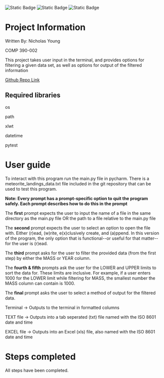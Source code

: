 ![Static Badge](https://img.shields.io/badge/project-Finished-green)
![Static Badge](https://img.shields.io/badge/units-Tested-green)
![Static Badge](https://img.shields.io/badge/hotel?-Trivago-green)

# Project Information

Written By: Nicholas Young

COMP 390-002

This project takes user input in the terminal, and provides options for filtering a given data set, as well as options for output of the filtered information

[Github Repo Link](https://github.com/AmbivalentLeather/COMP390_Individual_Project1_2)

## Required libraries
os

path

xlwt

datetime

pytest

# User guide

To interact with this program run the main.py file in pycharm. There is a meteorite_landings_data.txt file included in the git repository that can be used to test this program.

__Note: Every prompt has a prompt-specific option to quit the program safely. Each prompt describes how to do this in the prompt__

The __first__ prompt expects the user to input the name of a file in the same directory as the main.py file OR the path to a file relative to the main.py file

The __second__ prompt expects the user to select an option to open the file with. Either (r)ead, (w)rite, e(x)clusively create, and (a)ppend. In this version of the program, the only option that is functional--or useful for that matter--for the user is (r)ead.

The __third__ prompt asks for the user to filter the provided data (from the first step) by either the MASS or YEAR column.

The __fourth & fifth__ prompts ask the user for the LOWER and UPPER limits to sort the data for. These limits are inclusive. 
For example, if a user enters 1000 for the LOWER limit while filtering for MASS, the smallest number the MASS column can contain is 1000.

The __final__ prompt asks the user to select a method of output for the filtered data.

Terminal -> Outputs to the terminal in formatted columns

TEXT file -> Outputs into a tab seperated (txt) file named with the ISO 8601 date and time

EXCEL file -> Outputs into an Excel (xls) file, also named with the ISO 8601 date and time

# Steps completed

All steps have been completed.
